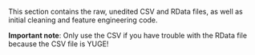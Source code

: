 This section contains the raw, unedited CSV  and RData files, as well as initial cleaning and feature engineering code. 

<b>Important note</b>: Only use the CSV if you have trouble with the RData file because the CSV file is YUGE!
